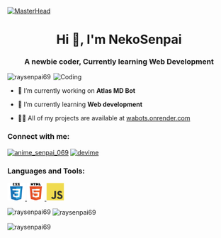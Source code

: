 [![MasterHead](https://iili.io/H0kzmYX.jpg)](https://github.com/raysenpai69)

<h1 align="center">Hi 👋, I'm NekoSenpai</h1>
<h3 align="center">A newbie coder, Currently learning Web Development</h3>
<img align="right" alt="Coding" width="400" src="https://cdn.dribbble.com/users/1162077/screenshots/3848914/programmer.gif">

<p align="left"> <img src="https://komarev.com/ghpvc/?username=raysenpai69&label=Profile%20views&color=0e75b6&style=flat" alt="raysenpai69" /> </p>

- 🔭 I’m currently working on **Atlas MD Bot**

- 🌱 I’m currently learning **Web development**

- 👨‍💻 All of my projects are available at [wabots.onrender.com](wabots.onrender.com)

<h3 align="left">Connect with me:</h3>
<p align="left">
<a href="https://instagram.com/anime_senpai_069" target="blank"><img align="center" src="https://raw.githubusercontent.com/rahuldkjain/github-profile-readme-generator/master/src/images/icons/Social/instagram.svg" alt="anime_senpai_069" height="30" width="40" /></a>
<a href="https://www.youtube.com/c/devime" target="blank"><img align="center" src="https://raw.githubusercontent.com/rahuldkjain/github-profile-readme-generator/master/src/images/icons/Social/youtube.svg" alt="devime" height="30" width="40" /></a>
</p>

<h3 align="left">Languages and Tools:</h3>
<p align="left"> <a href="https://www.w3schools.com/css/" target="_blank" rel="noreferrer"> <img src="https://raw.githubusercontent.com/devicons/devicon/master/icons/css3/css3-original-wordmark.svg" alt="css3" width="40" height="40"/> </a> <a href="https://www.w3.org/html/" target="_blank" rel="noreferrer"> <img src="https://raw.githubusercontent.com/devicons/devicon/master/icons/html5/html5-original-wordmark.svg" alt="html5" width="40" height="40"/> </a> <a href="https://developer.mozilla.org/en-US/docs/Web/JavaScript" target="_blank" rel="noreferrer"> <img src="https://raw.githubusercontent.com/devicons/devicon/master/icons/javascript/javascript-original.svg" alt="javascript" width="40" height="40"/> </a> </p>

<p><img align="left" src="https://github-readme-stats.vercel.app/api/top-langs?username=raysenpai69&show_icons=true&locale=en&layout=compact" alt="raysenpai69" /></p>

<p>&nbsp;<img align="center" src="https://github-readme-stats.vercel.app/api?username=raysenpai69&show_icons=true&locale=en" alt="raysenpai69" /></p>

<p><img align="center" src="https://github-readme-streak-stats.herokuapp.com/?user=raysenpai69&" alt="raysenpai69" /></p>
